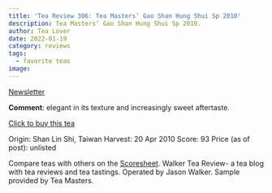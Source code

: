 ```yaml
---
title: 'Tea Review 306: Tea Masters’ Gao Shan Hung Shui Sp 2010'
description: Tea Masters’ Gao Shan Hung Shui Sp 2010.
author: Tea Lover
date: 2022-01-19
category: reviews
tags:
  - favorite teas
image:
---
```


[Newsletter](https://web.archive.org/web/20151012031821/http://walkerteareview.com/newsletter)

**Comment**: elegant in its texture and increasingly sweet aftertaste.

[Click to buy this tea](https://teamasters.blogspot.com/2010/05/tea-honeymoon-in-taiwan.html)

Origin: Shan Lin Shi, Taiwan
Harvest: 20 Apr 2010
Score: 93
Price (as of post): unlisted

Compare teas with others on the [Scoresheet](https://web.archive.org/web/20160320214751/http://walkerteareview.com/for-members/scores/).
Walker Tea Review- a tea blog with tea reviews and tea tastings. Operated by Jason Walker.
Sample provided by Tea Masters.
